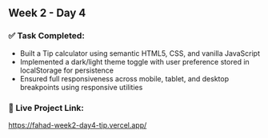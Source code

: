 ## Week 2 - Day 4

### ✅ Task Completed:

- Built a Tip calculator using semantic HTML5, CSS, and vanilla JavaScript
- Implemented a dark/light theme toggle with user preference stored in localStorage for persistence
- Ensured full responsiveness across mobile, tablet, and desktop breakpoints using responsive utilities

### 🔗 Live Project Link:

https://fahad-week2-day4-tip.vercel.app/
